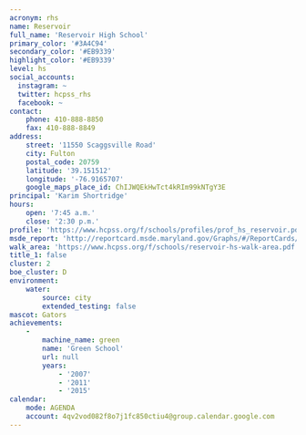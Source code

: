 ```yaml
---
acronym: rhs
name: Reservoir
full_name: 'Reservoir High School'
primary_color: '#3A4C94'
secondary_color: '#EB9339'
highlight_color: '#EB9339'
level: hs
social_accounts:
  instagram: ~
  twitter: hcpss_rhs
  facebook: ~
contact:
    phone: 410-888-8850
    fax: 410-888-8849
address:
    street: '11550 Scaggsville Road'
    city: Fulton
    postal_code: 20759
    latitude: '39.151512'
    longitude: '-76.9165707'
    google_maps_place_id: ChIJWQEkHwTct4kRIm99kNTgY3E
principal: 'Karim Shortridge'
hours:
    open: '7:45 a.m.'
    close: '2:30 p.m.'
profile: 'https://www.hcpss.org/f/schools/profiles/prof_hs_reservoir.pdf'
msde_report: 'http://reportcard.msde.maryland.gov/Graphs/#/ReportCards/ReportCardSchool/1//1/13/0527/'
walk_area: 'https://www.hcpss.org/f/schools/reservoir-hs-walk-area.pdf'
title_1: false
cluster: 2
boe_cluster: D
environment:
    water:
        source: city
        extended_testing: false
mascot: Gators
achievements:
    -
        machine_name: green
        name: 'Green School'
        url: null
        years:
            - '2007'
            - '2011'
            - '2015'
calendar:
    mode: AGENDA
    account: 4qv2vod082f8o7j1fc850ctiu4@group.calendar.google.com
---
```

